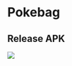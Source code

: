 # Pokebag

## Release APK

<a href="https://drive.google.com/file/d/1b-Mv4aBFnO2iPa_oKxcZ0JX92ApqxPY0/view?usp=sharing">
  <img src="https://img.shields.io/badge/Download%20on%20the-Google%20Drive-blue.svg?style=popout&logo=google-drive"/>
</a>

